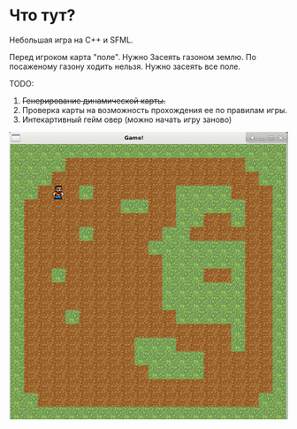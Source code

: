 # Что тут?

Небольшая игра на C++ и SFML.

Перед игроком карта "поле". Нужно Засеять газоном землю.
По посаженому газону ходить нельзя. Нужно засеять все поле.

TODO:
1) ~~Генерирование динамической карты.~~
2) Проверка карты на возможность прохождения ее по правилам игры.
3) Интекартивный гейм овер (можно начать игру заново)

![Скриншот](res/Screenshot.png)
